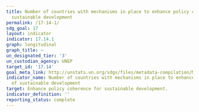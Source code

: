 ```yaml
---
title: Number of countries with mechanisms in place to enhance policy coherence of
  sustainable development
permalink: /17-14-1/
sdg_goal: 17
layout: indicator
indicator: 17.14.1
graph: longitudinal
graph_title: ~
un_designated_tier: '3'
un_custodian_agency: UNEP
target_id: '17.14'
goal_meta_link: http://unstats.un.org/sdgs/files/metadata-compilation/Metadata-Goal-17.pdf
indicator_name: Number of countries with mechanisms in place to enhance policy coherence
  of sustainable development
target: Enhance policy coherence for sustainable development.
indicator_definition: ''
reporting_status: complete
---
```

